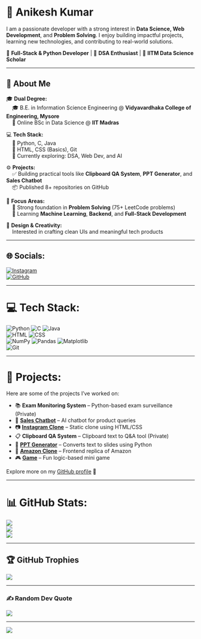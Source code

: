 # 👋 Anikesh Kumar

I am a passionate developer with a strong interest in **Data Science, Web Development**, and **Problem Solving**. I enjoy building impactful projects, learning new technologies, and contributing to real-world solutions.

🚀 **Full-Stack & Python Developer** | 🎯 **DSA Enthusiast** | 📘 **IITM Data Science Scholar**

---

## 🚀 About Me

🎓 **Dual Degree:**  
&nbsp;&nbsp;&nbsp;&nbsp;🎓 B.E. in Information Science Engineering @ **Vidyavardhaka College of Engineering, Mysore**  
&nbsp;&nbsp;&nbsp;&nbsp;📘 Online BSc in Data Science @ **IIT Madras**

💻 **Tech Stack:**  
&nbsp;&nbsp;&nbsp;&nbsp;🔹 Python, C, Java  
&nbsp;&nbsp;&nbsp;&nbsp;🔹 HTML, CSS (Basics), Git  
&nbsp;&nbsp;&nbsp;&nbsp;🔹 Currently exploring: DSA, Web Dev, and AI

⚙️ **Projects:**  
&nbsp;&nbsp;&nbsp;&nbsp;✅ Building practical tools like **Clipboard QA System**, **PPT Generator**, and **Sales Chatbot**  
&nbsp;&nbsp;&nbsp;&nbsp;📦 Published 8+ repositories on GitHub

🎯 **Focus Areas:**  
&nbsp;&nbsp;&nbsp;&nbsp;🚀 Strong foundation in **Problem Solving** (75+ LeetCode problems)  
&nbsp;&nbsp;&nbsp;&nbsp;🧠 Learning **Machine Learning**, **Backend**, and **Full-Stack Development**

🎨 **Design & Creativity:**  
&nbsp;&nbsp;&nbsp;&nbsp;Interested in crafting clean UIs and meaningful tech products

---

## 🌐 Socials:
[![Instagram](https://img.shields.io/badge/Instagram-%23E4405F.svg?logo=Instagram&logoColor=white)](https://instagram.com/Anikesh_op)  
[![GitHub](https://img.shields.io/badge/GitHub-%2312100E.svg?logo=github&logoColor=white)](https://github.com/Anikesh0001)

---

# 💻 Tech Stack:
![Python](https://img.shields.io/badge/python-3670A0?style=plastic&logo=python&logoColor=ffdd54) 
![C](https://img.shields.io/badge/c-%2300599C.svg?style=plastic&logo=c&logoColor=white) 
![Java](https://img.shields.io/badge/java-%23ED8B00.svg?style=plastic&logo=openjdk&logoColor=white)  
![HTML](https://img.shields.io/badge/html5-%23E34F26.svg?style=plastic&logo=html5&logoColor=white)
![CSS](https://img.shields.io/badge/css3-%231572B6.svg?style=plastic&logo=css3&logoColor=white)  
![NumPy](https://img.shields.io/badge/numpy-%23013243.svg?style=plastic&logo=numpy&logoColor=white)
![Pandas](https://img.shields.io/badge/pandas-%23150458.svg?style=plastic&logo=pandas&logoColor=white)
![Matplotlib](https://img.shields.io/badge/Matplotlib-%23ffffff.svg?style=plastic&logo=Matplotlib&logoColor=black)  
![Git](https://img.shields.io/badge/git-%23F05033.svg?style=plastic&logo=git&logoColor=white)

---

# 🚀 Projects:
Here are some of the projects I’ve worked on:

- 📚 **Exam Monitoring System** – Python-based exam surveillance (Private)  
- 💬 **[Sales Chatbot](https://github.com/Anikesh0001/sales_chatbot)** – AI chatbot for product queries  
- 📷 **[Instagram Clone](https://github.com/Anikesh0001/Instagram_clone)** – Static clone using HTML/CSS  
- 📋 **Clipboard QA System** – Clipboard text to Q&A tool (Private)  
- 🎯 **[PPT Generator](https://github.com/Anikesh0001/ppt_generator)** – Converts text to slides using Python  
- 🛒 **[Amazon Clone](https://github.com/Anikesh0001/amazon-clone)** – Frontend replica of Amazon  
- 🎮 **[Game](https://github.com/Anikesh0001/game)** – Fun logic-based mini game

Explore more on my [GitHub profile](https://github.com/Anikesh0001) 🚀

---

# 📊 GitHub Stats:
![](https://github-readme-stats.vercel.app/api?username=Anikesh0001&theme=shadow_green&hide_border=false&include_all_commits=true&count_private=true)<br/>
![](https://streak-stats.demolab.com/?user=Anikesh0001&theme=shadow_green&hide_border=false)<br/>
![](https://github-readme-stats.vercel.app/api/top-langs/?username=Anikesh0001&theme=shadow_green&hide_border=false&layout=compact&langs_count=8)

---

## 🏆 GitHub Trophies
![](https://github-profile-trophy.vercel.app/?username=Anikesh0001&theme=gruvbox&no-frame=false&no-bg=true&margin-w=4)

---

### ✍️ Random Dev Quote
![](https://quotes-github-readme.vercel.app/api?type=horizontal&theme=radical)

---

[![](https://visitcount.itsvg.in/api?id=Anikesh0001&icon=0&color=0)](https://visitcount.itsvg.in)

<!-- Proudly created with GPRM ( https://gprm.itsvg.in ) -->
